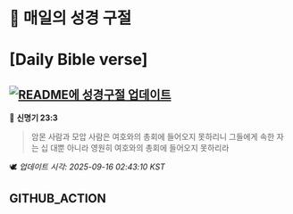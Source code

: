 # 🙏 매일의 성경 구절
# [Daily Bible verse]
## [![README에 성경구절 업데이트](https://github.com/DONGSUKA/first_test/actions/workflows/update-readme-bible.yml/badge.svg)](https://github.com/DONGSUKA/first_test/actions/workflows/update-readme-bible.yml)
<!-- START_BIBLE_VERSE -->
📖 **신명기 23:3**
> 암몬 사람과 모압 사람은 여호와의 총회에 들어오지 못하리니 그들에게 속한 자는 십 대뿐 아니라 영원히 여호와의 총회에 들어오지 못하리라

🕊️ _업데이트 시각: 2025-09-16 02:43:10 KST_
  <!-- END_BIBLE_VERSE -->
## GITHUB_ACTION
